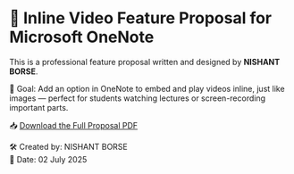 # 📄 Inline Video Feature Proposal for Microsoft OneNote

This is a professional feature proposal written and designed by **NISHANT BORSE**.

🎯 Goal: Add an option in OneNote to embed and play videos inline, just like images — perfect for students watching lectures or screen-recording important parts.

📥 [Download the Full Proposal PDF](OneNote_Inline_Video_Feature_Proposal_NishantBorse.pdf)

🛠️ Created by: NISHANT BORSE  
📅 Date: 02 July 2025

